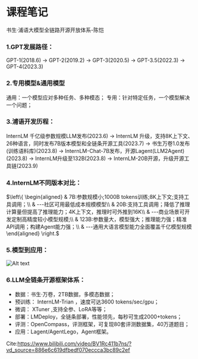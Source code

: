 # 课程笔记
书生·浦语大模型全链路开源开放体系-陈恺

### 1.GPT发展路径：
GPT-1(2018.6) $\rightarrow$ GPT-2(2019.2) $\rightarrow$ GPT-3(2020.5) $\rightarrow$ GPT-3.5(2022.3) $\rightarrow$ GPT-4(2023.3)

### 2.专用模型&通用模型
通用：一个模型应对多种任务、多种模态；
专用：针对特定任务，一个模型解决一个问题；

### 3.浦语开发历程：
InternLM 千亿级参数规模LLM发布(2023.6) $\rightarrow$ InternLM 升级，支持8K上下文、26种语言，同时发布7B版本模型和全链条开源工具(2023.7) $\rightarrow$ 书生万卷1.0发布(训练语料库)(2023.8) $\rightarrow$ InternLM-Chat-7B发布，开源Lagent(LLM2Agent)(2023.8) $\rightarrow$ InternLM升级至132B(2023.8) $\rightarrow$ InternLM-20B开源，升级开源工具链(2023.9)

### 4.InternLM不同版本对比：
$\left\{
\begin{aligned}
&  7B:参数规模小;1000B tokens训练;8K上下文;支持工具调用；\\
& ---社区可用最低成本规模模型\\
& 20B:支持工具调用；降低了推理计算量但提高了推理能力；4K上下文，推理时可外推到16K\\
& ---商业场景可开发定制高精度较小模型规模;\\
& 123B:参数量大，模型强大；推理能力强；精准API调用；构建Agent能力强；\\
& ---通用大语言模型能力全面覆盖千亿模型规模
\end{aligned}
\right.$

### 5.模型到应用：
![Alt text](image.png)

### 6.LLM全链条开源框架体系：
- 数据：书生·万卷，2TB数据，多模态数据；
- 预训练： InternLM-Trian ，速度可达3600 tokens/sec/gpu；
- 微调： XTuner ,支持全参、LoRA等等；
- 部署：LMDeploy，全链条部署，性能领先，每秒可生成2000+tokens；
- 评测：OpenCompass，评测框架，可复现80套评测数据集，40万道题目；
- 应用：Lagent/AgentLego，Agent框架。


Cite:https://www.bilibili.com/video/BV1Rc411b7ns/?vd_source=886e6c619dfbedf070eccca3bc89c2ef